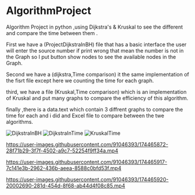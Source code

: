 # AlgorithmProject
Algorithm Project in python ,using Dijkstra's &amp; Kruskal to see the different and compare the time between them .

First we have a (ProjectDijkstraInBH) file that has a basic interface the user will enter the source number if print wrong that mean the number is 
not in the Graph so I put button show nodes to see the available nodes in the Graph.

Second we have a (dijkstra,Time comparison) it the same implementation of the fisrt file except here we counting the time for each graph.

third, we have a file (Kruskal,Time comparison) which is an implementation of Kruskal and put many graphs to compare the efficiency of this algorithm.

finally ,there is a data.text which contain 3 diffrent graphs to compare the time for each and i did and Excel file to compare between the twe algorithms.


![DijkstraInBH](https://user-images.githubusercontent.com/91046393/174465740-60587ecf-988c-498a-bc97-b916b3f0159b.png)
![DijkstraInTime](https://user-images.githubusercontent.com/91046393/174465737-1904545a-4097-4dc7-95b3-003ba4c054c5.png)
![KruskalTime](https://user-images.githubusercontent.com/91046393/174465739-a42000eb-d6b9-4f09-a9f5-d2fb63caaff6.png)





https://user-images.githubusercontent.com/91046393/174465872-28f71b29-3f7f-4502-a9c7-52254f9ff34a.mp4



https://user-images.githubusercontent.com/91046393/174465917-7c141e3b-2962-436b-aeea-8588c0bfd53f.mp4



https://user-images.githubusercontent.com/91046393/174465920-20002690-281d-454d-8f68-ab44d4f08c85.mp4

